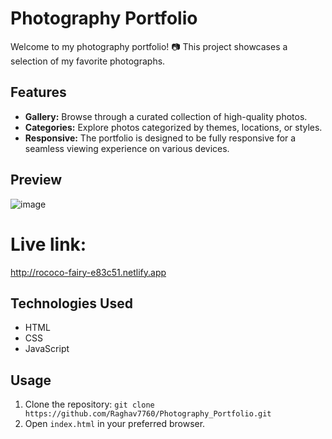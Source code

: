 # Photography Portfolio

Welcome to my photography portfolio! 📷 This project showcases a selection of my favorite photographs.

## Features

- **Gallery:** Browse through a curated collection of high-quality photos.
- **Categories:** Explore photos categorized by themes, locations, or styles.
- **Responsive:** The portfolio is designed to be fully responsive for a seamless viewing experience on various devices.

## Preview
![image](https://github.com/Raghav7760/Photography_Portfolio/assets/93573952/e6c176d1-eac0-446e-aa86-a765648e2ad2)

# Live link:
http://rococo-fairy-e83c51.netlify.app

## Technologies Used

- HTML
- CSS
- JavaScript

## Usage

1. Clone the repository: `git clone https://github.com/Raghav7760/Photography_Portfolio.git`
2. Open `index.html` in your preferred browser.




